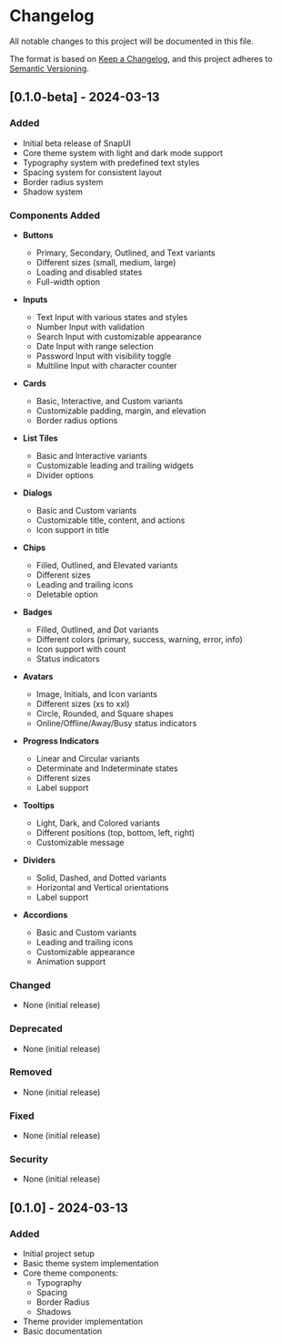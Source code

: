 # Changelog

All notable changes to this project will be documented in this file.

The format is based on [Keep a Changelog](https://keepachangelog.com/en/1.0.0/),
and this project adheres to [Semantic Versioning](https://semver.org/spec/v2.0.0.html).

## [0.1.0-beta] - 2024-03-13

### Added

- Initial beta release of SnapUI
- Core theme system with light and dark mode support
- Typography system with predefined text styles
- Spacing system for consistent layout
- Border radius system
- Shadow system

### Components Added

- **Buttons**

  - Primary, Secondary, Outlined, and Text variants
  - Different sizes (small, medium, large)
  - Loading and disabled states
  - Full-width option

- **Inputs**

  - Text Input with various states and styles
  - Number Input with validation
  - Search Input with customizable appearance
  - Date Input with range selection
  - Password Input with visibility toggle
  - Multiline Input with character counter

- **Cards**

  - Basic, Interactive, and Custom variants
  - Customizable padding, margin, and elevation
  - Border radius options

- **List Tiles**

  - Basic and Interactive variants
  - Customizable leading and trailing widgets
  - Divider options

- **Dialogs**

  - Basic and Custom variants
  - Customizable title, content, and actions
  - Icon support in title

- **Chips**

  - Filled, Outlined, and Elevated variants
  - Different sizes
  - Leading and trailing icons
  - Deletable option

- **Badges**

  - Filled, Outlined, and Dot variants
  - Different colors (primary, success, warning, error, info)
  - Icon support with count
  - Status indicators

- **Avatars**

  - Image, Initials, and Icon variants
  - Different sizes (xs to xxl)
  - Circle, Rounded, and Square shapes
  - Online/Offline/Away/Busy status indicators

- **Progress Indicators**

  - Linear and Circular variants
  - Determinate and Indeterminate states
  - Different sizes
  - Label support

- **Tooltips**

  - Light, Dark, and Colored variants
  - Different positions (top, bottom, left, right)
  - Customizable message

- **Dividers**

  - Solid, Dashed, and Dotted variants
  - Horizontal and Vertical orientations
  - Label support

- **Accordions**
  - Basic and Custom variants
  - Leading and trailing icons
  - Customizable appearance
  - Animation support

### Changed

- None (initial release)

### Deprecated

- None (initial release)

### Removed

- None (initial release)

### Fixed

- None (initial release)

### Security

- None (initial release)

## [0.1.0] - 2024-03-13

### Added

- Initial project setup
- Basic theme system implementation
- Core theme components:
  - Typography
  - Spacing
  - Border Radius
  - Shadows
- Theme provider implementation
- Basic documentation
